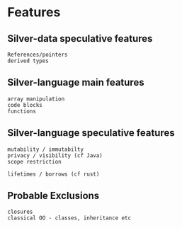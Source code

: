 
Features
========




Silver-data speculative features
--------------------------------

	References/pointers
	derived types


Silver-language main features
-----------------------------

	array manipulation
	code blocks
	functions


Silver-language speculative features
------------------------------------

	mutability / immutabilty
	privacy / visibility (cf Java)
	scope restriction

	lifetimes / borrows (cf rust)



Probable Exclusions
-------------------

	closures
	classical OO - classes, inheritance etc
